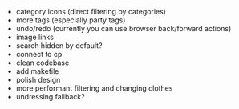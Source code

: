 * category icons (direct filtering by categories)
* more tags (especially party tags)
* undo/redo (currently you can use browser back/forward actions)
* image links
* search hidden by default?
* connect to cp
* clean codebase
* add makefile
* polish design
* more performant filtering and changing clothes
* undressing fallback?
